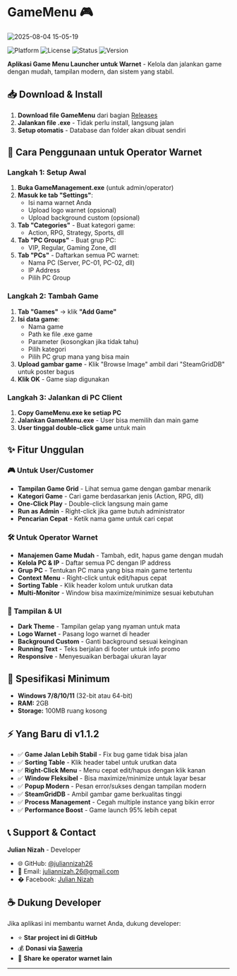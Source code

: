 # GameMenu 🎮

![2025-08-04 15-05-19](https://github.com/user-attachments/assets/217aabff-7bad-4560-8bb4-3a75976548a5)


![Platform](https://img.shields.io/badge/Platform-Windows-blue)
![License](https://img.shields.io/badge/License-MIT-yellow)
![Status](https://img.shields.io/badge/Status-Portable-brightgreen)
![Version](https://img.shields.io/badge/Version-v1.1.2-brightgreen)

**Aplikasi Game Menu Launcher untuk Warnet** - Kelola dan jalankan game dengan mudah, tampilan modern, dan sistem yang stabil.

## 📥 Download & Install

1. **Download file GameMenu** dari bagian [Releases](https://github.com/juliannizah26/GameMenu/releases)
2. **Jalankan file .exe** - Tidak perlu install, langsung jalan
3. **Setup otomatis** - Database dan folder akan dibuat sendiri

## 🎯 Cara Penggunaan untuk Operator Warnet

### Langkah 1: Setup Awal
1. **Buka GameManagement.exe** (untuk admin/operator)
2. **Masuk ke tab "Settings"**:
   - Isi nama warnet Anda
   - Upload logo warnet (opsional)
   - Upload background custom (opsional)
3. **Tab "Categories"** - Buat kategori game:
   - Action, RPG, Strategy, Sports, dll
4. **Tab "PC Groups"** - Buat grup PC:
   - VIP, Regular, Gaming Zone, dll
5. **Tab "PCs"** - Daftarkan semua PC warnet:
   - Nama PC (Server, PC-01, PC-02, dll)
   - IP Address
   - Pilih PC Group

### Langkah 2: Tambah Game
1. **Tab "Games"** → klik **"Add Game"**
2. **Isi data game**:
   - Nama game
   - Path ke file .exe game
   - Parameter (kosongkan jika tidak tahu)
   - Pilih kategori
   - Pilih PC grup mana yang bisa main
3. **Upload gambar game** - Klik "Browse Image" ambil dari "SteamGridDB" untuk poster bagus
4. **Klik OK** - Game siap digunakan

### Langkah 3: Jalankan di PC Client
1. **Copy GameMenu.exe ke setiap PC**
2. **Jalankan GameMenu.exe** - User bisa memilih dan main game
3. **User tinggal double-click game** untuk main

## ✨ Fitur Unggulan

### 🎮 Untuk User/Customer
- **Tampilan Game Grid** - Lihat semua game dengan gambar menarik
- **Kategori Game** - Cari game berdasarkan jenis (Action, RPG, dll)
- **One-Click Play** - Double-click langsung main game
- **Run as Admin** - Right-click jika game butuh administrator
- **Pencarian Cepat** - Ketik nama game untuk cari cepat

### 🛠️ Untuk Operator Warnet
- **Manajemen Game Mudah** - Tambah, edit, hapus game dengan mudah
- **Kelola PC & IP** - Daftar semua PC dengan IP address
- **Grup PC** - Tentukan PC mana yang bisa main game tertentu
- **Context Menu** - Right-click untuk edit/hapus cepat
- **Sorting Table** - Klik header kolom untuk urutkan data
- **Multi-Monitor** - Window bisa maximize/minimize sesuai kebutuhan

### 🎨 Tampilan & UI
- **Dark Theme** - Tampilan gelap yang nyaman untuk mata
- **Logo Warnet** - Pasang logo warnet di header
- **Background Custom** - Ganti background sesuai keinginan
- **Running Text** - Teks berjalan di footer untuk info promo
- **Responsive** - Menyesuaikan berbagai ukuran layar

## 🔧 Spesifikasi Minimum

- **Windows 7/8/10/11** (32-bit atau 64-bit)
- **RAM:** 2GB
- **Storage:** 100MB ruang kosong

## ⚡ Yang Baru di v1.1.2

- ✅ **Game Jalan Lebih Stabil** - Fix bug game tidak bisa jalan
- ✅ **Sorting Table** - Klik header tabel untuk urutkan data
- ✅ **Right-Click Menu** - Menu cepat edit/hapus dengan klik kanan
- ✅ **Window Fleksibel** - Bisa maximize/minimize untuk layar besar
- ✅ **Popup Modern** - Pesan error/sukses dengan tampilan modern
- ✅ **SteamGridDB** - Ambil gambar game berkualitas tinggi
- ✅ **Process Management** - Cegah multiple instance yang bikin error
- ✅ **Performance Boost** - Game launch 95% lebih cepat

## 📞 Support & Contact

**Julian Nizah** - Developer
- 🌐 GitHub: [@juliannizah26](https://github.com/juliannizah26)
- 📧 Email: juliannizah.26@gmail.com
- � Facebook: [Julian Nizah](https://facebook.com/juliannizahyt)

## ☕ Dukung Developer

Jika aplikasi ini membantu warnet Anda, dukung developer:
- ⭐ **Star project ini di GitHub**
- 💰 **Donasi via [Saweria](https://saweria.co/jndev26)**
- 📢 **Share ke operator warnet lain**

---

